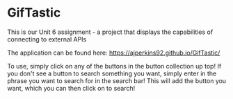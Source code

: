 # GifTastic
This is our Unit 6 assignment - a project that displays the capabilities of connecting to external APIs

The application can be found here: https://ajperkins92.github.io/GifTastic/ 

To use, simply click on any of the buttons in the button collection up top! If you don't see a button to search something you want, simply enter in the phrase you want to search for in the search bar! This will add the button you want, which you can then click on to search!
